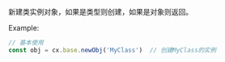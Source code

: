 新建类实例对象，如果是类型则创建，如果是对象则返回。

Example:
```javascript
// 基本使用
const obj = cx.base.newObj('MyClass')  // 创建MyClass的实例
```